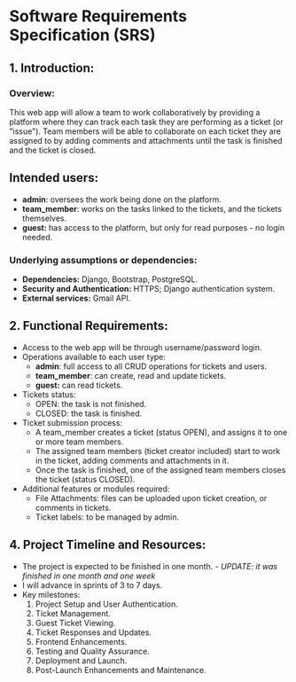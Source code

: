 # Software Requirements Specification (SRS)

## 1. Introduction:
    
### Overview:

This web app will allow a team to work collaboratively by providing a platform where they can track each task they are performing as a ticket (or "issue"). Team members will be able to collaborate on each ticket they are assigned to by adding comments and attachments until the task is finished and the ticket is closed.

## Intended users:

- **admin**: oversees the work being done on the platform.
- **team_member**: works on the tasks linked to the tickets, and the tickets themselves.
- **guest:** has access to the platform, but only for read purposes - no login needed.
	    
### Underlying assumptions or dependencies:

- **Dependencies:** Django, Bootstrap, PostgreSQL.
- **Security and Authentication:** HTTPS; Django authentication system.
- **External services:** Gmail API.

## 2. Functional Requirements:

- Access to the web app will be through username/password login.
- Operations available to each user type:
	- **admin**: full access to all CRUD operations for tickets and users.
	- **team_member**: can create, read and update tickets.
	- **guest:** can read tickets.
- Tickets status:
	- OPEN: the task is not finished.
	- CLOSED: the task is finished.
- Ticket submission process:
	- A team_member creates a ticket (status OPEN), and assigns it to one or more team members.
	- The assigned team members (ticket creator included) start to work in the ticket, adding comments and attachments in it.
	- Once the task is finished, one of the assigned team members closes the ticket (status CLOSED).
- Additional features or modules required:
	* File Attachments: files can be uploaded upon ticket creation, or comments in tickets.
	* Ticket labels: to be managed by admin.

## 4. Project Timeline and Resources:
    
- The project is expected to be finished in one month. - *UPDATE: it was finished in one month and one week*
- I will advance in sprints of 3 to 7 days.
- Key milestones:
	1. Project Setup and User Authentication.
	2. Ticket Management.
	4. Guest Ticket Viewing.
	5. Ticket Responses and Updates.
	6. Frontend Enhancements.
	7. Testing and Quality Assurance.
	8. Deployment and Launch.
	9. Post-Launch Enhancements and Maintenance.
